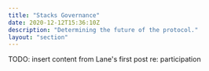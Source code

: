 ```yaml
---
title: "Stacks Governance"
date: 2020-12-12T15:36:10Z
description: "Determining the future of the protocol."
layout: "section"
---
```


TODO: insert content from Lane's first post re: participation
